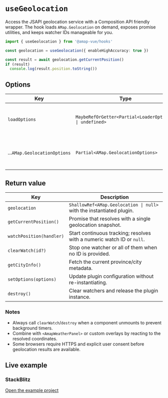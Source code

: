 # `useGeolocation`

Access the JSAPI geolocation service with a Composition API friendly wrapper. The hook loads `AMap.Geolocation` on demand, exposes promise utilities, and keeps watcher IDs manageable for you.

```ts
import { useGeolocation } from '@amap-vue/hooks'

const geolocation = useGeolocation({ enableHighAccuracy: true })

const result = await geolocation.getCurrentPosition()
if (result)
  console.log(result.position.toString())
```

## Options

| Key | Type | Description |
| --- | --- | --- |
| `loadOptions` | `MaybeRefOrGetter<Partial<LoaderOptions> \| undefined>` | Loader configuration for custom keys, plugins, or security codes. |
| ...`AMap.GeolocationOptions` | `Partial<AMap.GeolocationOptions>` | All native options such as `timeout`, `zoomToAccuracy`, or `GeoLocationFirst`. |

## Return value

| Key | Description |
| --- | --- |
| `geolocation` | `ShallowRef<AMap.Geolocation \| null>` with the instantiated plugin. |
| `getCurrentPosition()` | Promise that resolves with a single geolocation snapshot. |
| `watchPosition(handler)` | Start continuous tracking; resolves with a numeric watch ID or `null`. |
| `clearWatch(id?)` | Stop one watcher or all of them when no ID is provided. |
| `getCityInfo()` | Fetch the current province/city metadata. |
| `setOptions(options)` | Update plugin configuration without re-instantiating. |
| `destroy()` | Clear watchers and release the plugin instance. |

### Notes

- Always call `clearWatch`/`destroy` when a component unmounts to prevent background timers.
- Combine with `<AmapWeatherPanel>` or custom overlays by reacting to the resolved coordinates.
- Some browsers require HTTPS and explicit user consent before geolocation results are available.

## Live example

<ClientOnly>
  <UseGeolocationHookDemo />
</ClientOnly>

<script setup lang="ts">
import UseGeolocationHookDemo from '../examples/hooks/UseGeolocationHookDemo.vue'
</script>

### StackBlitz

[Open the example project](https://stackblitz.com/github/your-org/amap-vue-kit/tree/main/examples/basic)
